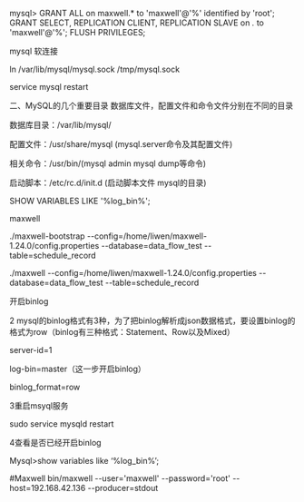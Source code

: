 mysql> GRANT ALL on maxwell.* to 'maxwell'@'%' identified by 'root';
 GRANT SELECT, REPLICATION CLIENT, REPLICATION SLAVE on *.* to 'maxwell'@'%';
 FLUSH PRIVILEGES;
 
 
 mysql  软连接
 
 ln /var/lib/mysql/mysql.sock   /tmp/mysql.sock
 
 service mysql restart  
 
 
 二、MySQL的几个重要目录
 数据库文件，配置文件和命令文件分别在不同的目录
 
 数据库目录：/var/lib/mysql/
 
 配置文件：/usr/share/mysql (mysql.server命令及其配置文件)
 
 相关命令：/usr/bin/(mysql admin mysql dump等命令)
 
 启动脚本：/etc/rc.d/init.d (启动脚本文件 mysql的目录)
 
 
 SHOW VARIABLES LIKE '%log_bin%';
 
 
 maxwell
 
  ./maxwell-bootstrap  --config=/home/liwen/maxwell-1.24.0/config.properties  --database=data_flow_test  --table=schedule_record
  
   ./maxwell  --config=/home/liwen/maxwell-1.24.0/config.properties  --database=data_flow_test  --table=schedule_record
 
 
 开启binlog
 
 2 mysql的binlog格式有3种，为了把binlog解析成json数据格式，要设置binlog的格式为row（binlog有三种格式：Statement、Row以及Mixed）
 
 server-id=1
 
 log-bin=master（这一步开启binlog）
 
 binlog_format=row
 
 3重启msyql服务
 
 sudo service mysqld restart
 
 4查看是否已经开启binlog
 
 Mysql>show variables like ‘%log_bin%’;
 
 #Maxwell
 bin/maxwell --user='maxwell' --password='root' --host=192.168.42.136 --producer=stdout